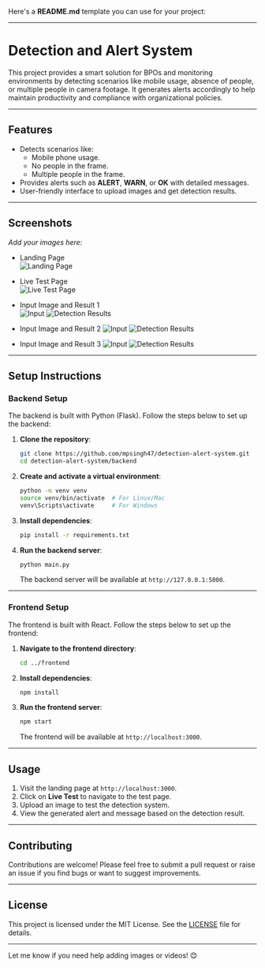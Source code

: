 Here's a **README.md** template you can use for your project:

---

# **Detection and Alert System**

This project provides a smart solution for BPOs and monitoring environments by detecting scenarios like mobile usage, absence of people, or multiple people in camera footage. It generates alerts accordingly to help maintain productivity and compliance with organizational policies.

---

## **Features**
- Detects scenarios like:
  - Mobile phone usage.
  - No people in the frame.
  - Multiple people in the frame.
- Provides alerts such as **ALERT**, **WARN**, or **OK** with detailed messages.
- User-friendly interface to upload images and get detection results.

---

## **Screenshots**
_Add your images here:_
- Landing Page  
  ![Landing Page](img/landingpage.png)
  
- Live Test Page  
  ![Live Test Page](img/livetestpage.png)

- Input Image and Result 1  
  ![Input](img/input1.jpg)  ![Detection Results](img/result1.png)

- Input Image and Result 2
  ![Input](img/input2.jpg)  ![Detection Results](img/result2.png)

- Input Image and Result 3
  ![Input](img/input3.jpg)  ![Detection Results](img/result3.png)

---

## **Setup Instructions**

### **Backend Setup**
The backend is built with Python (Flask). Follow the steps below to set up the backend:

1. **Clone the repository**:
    ```bash
    git clone https://github.com/mpsingh47/detection-alert-system.git
    cd detection-alert-system/backend
    ```

2. **Create and activate a virtual environment**:
    ```bash
    python -m venv venv
    source venv/bin/activate  # For Linux/Mac
    venv\Scripts\activate     # For Windows
    ```

3. **Install dependencies**:
    ```bash
    pip install -r requirements.txt
    ```

4. **Run the backend server**:
    ```bash
    python main.py
    ```
   The backend server will be available at `http://127.0.0.1:5000`.

---

### **Frontend Setup**
The frontend is built with React. Follow the steps below to set up the frontend:

1. **Navigate to the frontend directory**:
    ```bash
    cd ../frontend
    ```

2. **Install dependencies**:
    ```bash
    npm install
    ```

3. **Run the frontend server**:
    ```bash
    npm start
    ```
   The frontend will be available at `http://localhost:3000`.

---

## **Usage**
1. Visit the landing page at `http://localhost:3000`.
2. Click on **Live Test** to navigate to the test page.
3. Upload an image to test the detection system.
4. View the generated alert and message based on the detection result.

<!-- --- -->

<!-- ## **Demo Video**
_Add a link to your demonstration video here if available:_
[Demo Video](path/to/demo-video.mp4) -->

---

## **Contributing**
Contributions are welcome! Please feel free to submit a pull request or raise an issue if you find bugs or want to suggest improvements.

---

## **License**
This project is licensed under the MIT License. See the [LICENSE](LICENSE) file for details.

---

Let me know if you need help adding images or videos! 😊